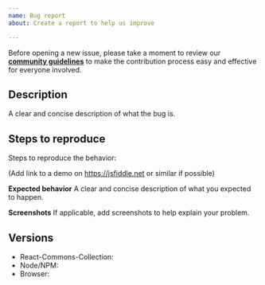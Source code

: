 ```yaml
---
name: Bug report
about: Create a report to help us improve

---
```


Before opening a new issue, please take a moment to review our [**community guidelines**](https://github.com/Taimoormk/react-native-icon-collection/blob/dev/CONTRIBUTING.md) to make the contribution process easy and effective for everyone involved.

## Description
A clear and concise description of what the bug is.

## Steps to reproduce
Steps to reproduce the behavior:

(Add link to a demo on https://jsfiddle.net or similar if possible)

**Expected behavior**
A clear and concise description of what you expected to happen.

**Screenshots**
If applicable, add screenshots to help explain your problem.

## Versions

- React-Commons-Collection:
- Node/NPM:
- Browser:
